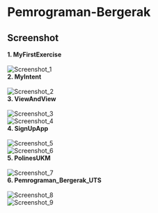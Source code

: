 # Pemrograman-Bergerak

<h2>Screenshot</h2>

<b>1. MyFirstExercise</b><br><br>
![Screenshot_1](MyFirstExercise/Screenshot/Screen%20Shot%202019-09-08%20at%2012.07.33.png)<br>
<b>2. MyIntent</b><br><br>
![Screenshot_2](MyIntent/Screenshot/Screen%20Shot%202019-09-10%20at%2018.26.41.png)<br>
<b>3. ViewAndView</b><br><br>
![Screenshot_3](ViewAndView/Screenshot/Screen%20Shot%202019-09-23%20at%2010.42.06.png)<br>
![Screenshot_4](ViewAndView/Screenshot/Screen%20Shot%202019-09-23%20at%2010.42.14.png)<br>
<b>4. SignUpApp</b><br><br>
![Screenshot_5](SignUpApp/Screenshot/Screen%20Shot%202019-10-26%20at%2023.01.19.png)<br>
![Screenshot_6](SignUpApp/Screenshot/Screen%20Shot%202019-10-26%20at%2023.01.36.png)<br>
<b>5. PolinesUKM</b><br><br>
![Screenshot_7](PolinesUKM/Screenshot/Screen%20Shot%202019-10-26%20at%2022.48.25.png)<br>
<b>6. Pemrograman_Bergerak_UTS</b><br><br>
![Screenshot_8](Pemrograman_Bergerak_UTS/Screenshot/Screen%20Shot%202019-11-11%20at%2013.11.03.png)<br>
![Screenshot_9](Pemrograman_Bergerak_UTS/Screenshot/Screen%20Shot%202019-11-11%20at%2013.11.09.png)<br>
